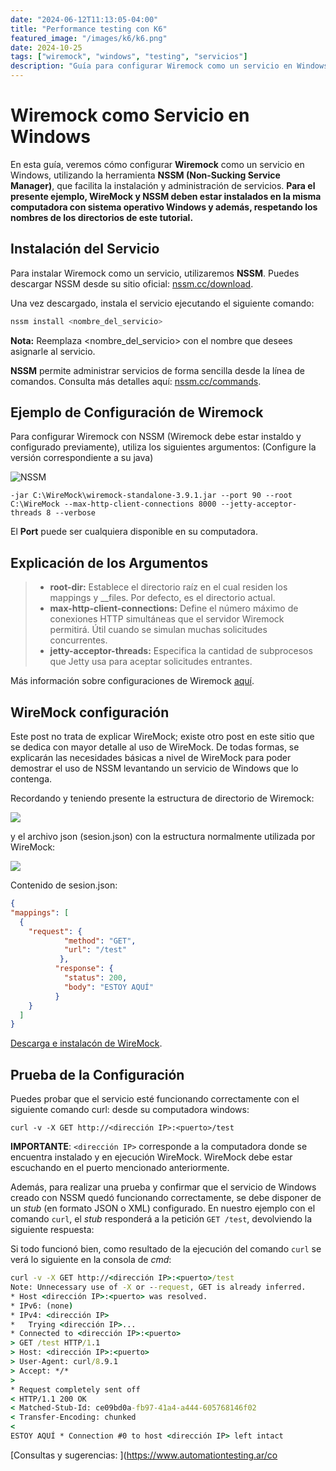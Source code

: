 ```yaml
---
date: "2024-06-12T11:13:05-04:00"
title: "Performance testing con K6"
featured_image: "/images/k6/k6.png"
date: 2024-10-25
tags: ["wiremock", "windows", "testing", "servicios"]
description: "Guía para configurar Wiremock como un servicio en Windows utilizando NSSM."
---
```


# Wiremock como Servicio en Windows

En esta guía, veremos cómo configurar **Wiremock** como un servicio en Windows, utilizando la herramienta **NSSM (Non-Sucking Service Manager)**, que facilita la instalación y administración de servicios.
**Para el presente ejemplo, WireMock y NSSM deben estar instalados en la misma computadora con sistema operativo Windows y además, respetando los nombres de los directorios de este tutorial.**

## Instalación del Servicio

Para instalar Wiremock como un servicio, utilizaremos **NSSM**. Puedes descargar NSSM desde su sitio oficial: [nssm.cc/download](https://nssm.cc/download).

Una vez descargado, instala el servicio ejecutando el siguiente comando:

```bash
nssm install <nombre_del_servicio>
```
**Nota:** Reemplaza <nombre_del_servicio> con el nombre que desees asignarle al servicio.

**NSSM** permite administrar servicios de forma sencilla desde la línea de comandos.
Consulta más detalles aquí: [nssm.cc/commands](https://nssm.cc/commands).

## Ejemplo de Configuración de Wiremock
Para configurar Wiremock con NSSM (Wiremock debe estar instaldo y configurado previamente), utiliza los siguientes argumentos:
(Configure la versión correspondiente a su java)

![NSSM](/images/NSSM.png)
```
-jar C:\WireMock\wiremock-standalone-3.9.1.jar --port 90 --root C:\WireMock --max-http-client-connections 8000 --jetty-acceptor-threads 8 --verbose

```
El **Port** puede ser cualquiera disponible en su computadora.

## Explicación de los Argumentos

> - **root-dir:** Establece el directorio raíz en el cual residen los mappings y __files. Por defecto, es el directorio actual.
> - **max-http-client-connections:** Define el número máximo de conexiones HTTP simultáneas que el servidor Wiremock permitirá. Útil cuando se simulan muchas solicitudes concurrentes.
> - **jetty-acceptor-threads:** Especifica la cantidad de subprocesos que Jetty usa para aceptar solicitudes entrantes.

Más información sobre configuraciones de Wiremock [aquí](https://wiremock.org/docs/standalone/java-jar/).

## WireMock configuración

Este post no trata de explicar WireMock; existe otro post en este sitio que se dedica con mayor detalle al uso de WireMock. De todas formas, se explicarán las necesidades básicas a nivel de WireMock para poder demostrar el uso de NSSM levantando un servicio de Windows que lo contenga.

Recordando y teniendo presente la estructura de directorio de Wiremock:

![](/images/NSSM/wiremock1.png)

y el archivo json (sesion.json) con la estructura normalmente utilizada por WireMock:

![](/images/NSSM/wiremock2.png)

Contenido de sesion.json:
``` json
{
"mappings": [
  {
    "request": {
            "method": "GET",
            "url": "/test"
           },
          "response": {
            "status": 200,
            "body": "ESTOY AQUÍ"
          }
    }
  ]
}
```
[Descarga e instalacón de WireMock](https://wiremock.org/docs/download-and-installation/).


## Prueba de la Configuración

Puedes probar que el servicio esté funcionando correctamente con el siguiente comando curl:
desde su computadora windows:
```
curl -v -X GET http://<dirección IP>:<puerto>/test
```

**IMPORTANTE**: `<dirección IP>` corresponde a la computadora donde se encuentra instalado y en ejecución WireMock. WireMock debe estar escuchando en el puerto mencionado anteriormente. 

Además, para realizar una prueba y confirmar que el servicio de Windows creado con NSSM quedó funcionando correctamente, se debe disponer de un *stub* (en formato JSON o XML) configurado. En nuestro ejemplo con el comando `curl`, el *stub* responderá a la petición `GET /test`, devolviendo la siguiente respuesta:

Si todo funcionó bien, como resultado de la ejecución del comando `curl` se verá lo siguiente en la consola de *cmd*:

```cmd
curl -v -X GET http://<dirección IP>:<puerto>/test
Note: Unnecessary use of -X or --request, GET is already inferred.
* Host <dirección IP>:<puerto> was resolved.
* IPv6: (none)
* IPv4: <dirección IP>
*   Trying <dirección IP>...
* Connected to <dirección IP>:<puerto>
> GET /test HTTP/1.1
> Host: <dirección IP>:<puerto>
> User-Agent: curl/8.9.1
> Accept: */*
>
* Request completely sent off
< HTTP/1.1 200 OK
< Matched-Stub-Id: ce09bd0a-fb97-41a4-a444-605768146f02
< Transfer-Encoding: chunked
<
ESTOY AQUÍ * Connection #0 to host <dirección IP> left intact
```
[Consultas y sugerencias: ](https://www.automationtesting.ar/co


